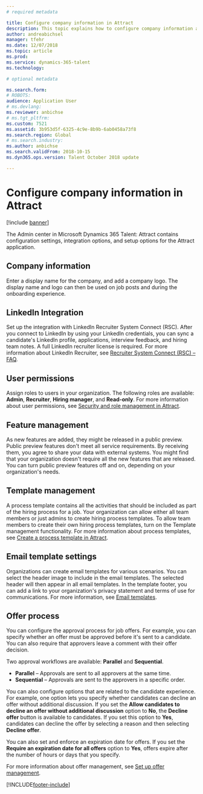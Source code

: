 ```yaml
---
# required metadata

title: Configure company information in Attract
description: This topic explains how to configure company information and branding for Microsoft Dynamics 365 Talent - Attract.
author: andreabichsel
manager: tfehr
ms.date: 12/07/2018
ms.topic: article
ms.prod: 
ms.service: dynamics-365-talent
ms.technology: 

# optional metadata

ms.search.form: 
# ROBOTS: 
audience: Application User
# ms.devlang: 
ms.reviewer: anbichse
# ms.tgt_pltfrm: 
ms.custom: 7521
ms.assetid: 3b953d5f-6325-4c9e-8b9b-6ab0458a73f8
ms.search.region: Global
# ms.search.industry: 
ms.author: anbichse
ms.search.validFrom: 2018-10-15
ms.dyn365.ops.version: Talent October 2018 update

---
```


# Configure company information in Attract

[!include [banner](includes/banner.md)]

The Admin center in Microsoft Dynamics 365 Talent: Attract contains configuration settings, integration options, and setup options for the Attract application.

## Company information

Enter a display name for the company, and add a company logo. The display name and logo can then be used on job posts and during the onboarding experience.

## LinkedIn Integration

Set up the integration with LinkedIn Recruiter System Connect (RSC). After you connect to LinkedIn by using your LinkedIn credentials, you can sync a candidate's LinkedIn profile, applications, interview feedback, and hiring team notes. A full LinkedIn recruiter license is required. For more information about LinkedIn Recruiter, see [Recruiter System Connect (RSC) – FAQ](https://www.linkedin.com/help/recruiter/answer/90483).

## User permissions

Assign roles to users in your organization. The following roles are available: **Admin**, **Recruiter**, **Hiring manager**, and **Read-only**. For more information about user permissions, see [Security and role management in Attract](./security-attract.md).

## Feature management

As new features are added, they might be released in a public preview. Public preview features don't meet all service requirements. By receiving them, you agree to share your data with external systems. You might find that your organization doesn't require all the new features that are released. You can turn public preview features off and on, depending on your organization's needs.

## Template management

A process template contains all the activities that should be included as part of the hiring process for a job. Your organization can allow either all team members or just admins to create hiring process templates. To allow team members to create their own hiring process templates, turn on the Template management functionality. For more information about process templates, see [Create a process template in Attract](./process-templates-attract.md).

## Email template settings

Organizations can create email templates for various scenarios. You can select the header image to include in the email templates. The selected header will then appear in all email templates. In the template footer, you can add a link to your organization's privacy statement and terms of use for communications. For more information, see [Email templates](./email-templates.md).

## Offer process

You can configure the approval process for job offers. For example, you can specify whether an offer must be approved before it's sent to a candidate. You can also require that approvers leave a comment with their offer decision.

Two approval workflows are available: **Parallel** and **Sequential**.

- **Parallel** – Approvals are sent to all approvers at the same time.
- **Sequential** – Approvals are sent to the approvers in a specific order.

You can also configure options that are related to the candidate experience. For example, one option lets you specify whether candidates can decline an offer without additional discussion. If you set the **Allow candidates to decline an offer without additional discussion** option to **No**, the **Decline offer** button is available to candidates. If you set this option to **Yes**, candidates can decline the offer by selecting a reason and then selecting **Decline offer**.

You can also set and enforce an expiration date for offers. If you set the **Require an expiration date for all offers** option to **Yes**, offers expire after the number of hours or days that you specify.

For more information about offer management, see [Set up offer management](./offer-setup.md).


[!INCLUDE[footer-include](../includes/footer-banner.md)]